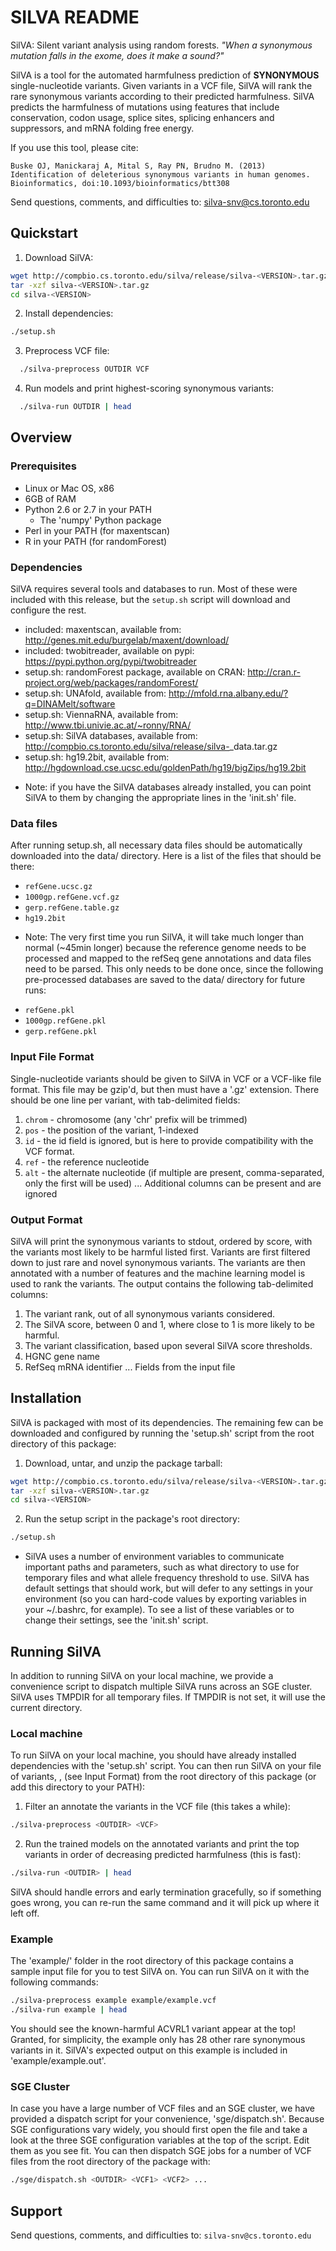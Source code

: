 # SILVA README #

SilVA: Silent variant analysis using random forests.
*"When a synonymous mutation falls in the exome, does it make a sound?"*


SilVA is a tool for the automated harmfulness prediction of **SYNONYMOUS** single-nucleotide variants. Given variants in a VCF file, SilVA will rank the rare synonymous variants according to their predicted harmfulness. SilVA predicts the harmfulness of mutations using features that include conservation, codon usage, splice sites, splicing enhancers and suppressors, and mRNA folding free energy.

If you use this tool, please cite:

    Buske OJ, Manickaraj A, Mital S, Ray PN, Brudno M. (2013)
    Identification of deleterious synonymous variants in human genomes.
    Bioinformatics, doi:10.1093/bioinformatics/btt308

Send questions, comments, and difficulties to: silva-snv@cs.toronto.edu


## Quickstart ##

1. Download SilVA:

  ```bash
wget http://compbio.cs.toronto.edu/silva/release/silva-<VERSION>.tar.gz
tar -xzf silva-<VERSION>.tar.gz
cd silva-<VERSION>
```

2. Install dependencies:

  ```bash
./setup.sh
```

3. Preprocess VCF file:

  ```bash
    ./silva-preprocess OUTDIR VCF
```

4. Run models and print highest-scoring synonymous variants:

  ```bash
    ./silva-run OUTDIR | head
```

## Overview ##

### Prerequisites ###

- Linux or Mac OS, x86
- 6GB of RAM
- Python 2.6 or 2.7 in your PATH
  - The 'numpy' Python package
- Perl in your PATH (for maxentscan)
- R in your PATH (for randomForest)

### Dependencies ###

SilVA requires several tools and databases to run. Most of these were included with this release, but the `setup.sh` script will download and configure the rest.

- included: maxentscan, available from:
  http://genes.mit.edu/burgelab/maxent/download/
- included: twobitreader, available on pypi:
  https://pypi.python.org/pypi/twobitreader
- setup.sh: randomForest package, available on CRAN:
  http://cran.r-project.org/web/packages/randomForest/
- setup.sh: UNAfold, available from:
  http://mfold.rna.albany.edu/?q=DINAMelt/software
- setup.sh: ViennaRNA, available from:
  http://www.tbi.univie.ac.at/~ronny/RNA/
- setup.sh: SilVA databases, available from:
  http://compbio.cs.toronto.edu/silva/release/silva-<VERSION>_data.tar.gz
- setup.sh: hg19.2bit, available from:
  http://hgdownload.cse.ucsc.edu/goldenPath/hg19/bigZips/hg19.2bit

* Note: if you have the SilVA databases already installed, you can point SilVA to them by changing the appropriate lines in the 'init.sh' file.

### Data files ###

After running setup.sh, all necessary data files should be automatically downloaded into the data/ directory. Here is a list of the files that should be there:
- `refGene.ucsc.gz`
- `1000gp.refGene.vcf.gz`
- `gerp.refGene.table.gz`
- `hg19.2bit`

* Note: The very first time you run SilVA, it will take much longer than normal (~45min longer) because the reference genome needs to be processed and mapped to the refSeq gene annotations and data files need to be parsed. This only needs to be done once, since the following pre-processed databases are saved to the data/ directory for future runs:
- `refGene.pkl`
- `1000gp.refGene.pkl`
- `gerp.refGene.pkl`

### Input File Format ###

Single-nucleotide variants should be given to SilVA in VCF or a VCF-like file format. This file may be gzip'd, but then must have a '.gz' extension. There should be one line per variant, with tab-delimited fields:

1. `chrom` - chromosome (any 'chr' prefix will be trimmed)
2. `pos` - the position of the variant, 1-indexed
3. `id` - the id field is ignored, but is here to provide compatibility with the VCF format.
4. `ref` - the reference nucleotide
5. `alt` - the alternate nucleotide (if multiple are present, comma-separated, only the first will be used)
... Additional columns can be present and are ignored

### Output Format ###

SilVA will print the synonymous variants to stdout, ordered by score, with the variants most likely to be harmful listed first. Variants are first filtered down to just rare and novel synonymous variants. The variants are then annotated with a number of features and the machine learning model is used to rank the variants. The output contains the following tab-delimited columns:

1. The variant rank, out of all synonymous variants considered.
2. The SilVA score, between 0 and 1, where close to 1 is more likely to be harmful.
3. The variant classification, based upon several SilVA score thresholds.
3. HGNC gene name
4. RefSeq mRNA identifier
... Fields from the input file


## Installation ##

SilVA is packaged with most of its dependencies. The remaining few can be downloaded and configured by running the 'setup.sh' script from the root directory of this package:

1. Download, untar, and unzip the package tarball:

  ```bash
wget http://compbio.cs.toronto.edu/silva/release/silva-<VERSION>.tar.gz
tar -xzf silva-<VERSION>.tar.gz
cd silva-<VERSION>
```

2. Run the setup script in the package's root directory:

  ```bash
./setup.sh
```

* SilVA uses a number of environment variables to communicate important paths and parameters, such as what directory to use for temporary files and what allele frequency threshold to use. SilVA has default settings that should work, but will defer to any settings in your environment (so you can hard-code values by exporting variables in your ~/.bashrc, for example). To see a list of these variables or to change their settings, see the 'init.sh' script.


## Running SilVA ##

In addition to running SilVA on your local machine, we provide a convenience script to dispatch multiple SilVA runs across an SGE cluster. SilVA uses TMPDIR for all temporary files. If TMPDIR is not set, it will use the current directory.

### Local machine ###

To run SilVA on your local machine, you should have already installed dependencies with the 'setup.sh' script. You can then run SilVA on your file of variants, <VCF>, (see Input Format) from the root directory of this package (or add this directory to your PATH):

1. Filter an annotate the variants in the VCF file (this takes a while):

  ```bash
./silva-preprocess <OUTDIR> <VCF>
```

2. Run the trained models on the annotated variants and print the top variants in order of decreasing predicted harmfulness (this is fast):

  ```bash
./silva-run <OUTDIR> | head
```

SilVA should handle errors and early termination gracefully, so if something goes wrong, you can re-run the same command and it will pick up where it left off.

### Example ###

The 'example/' folder in the root directory of this package contains a sample input file for you to test SilVA on. You can run SilVA on it with the following commands:

```bash
./silva-preprocess example example/example.vcf
./silva-run example | head
```

You should see the known-harmful ACVRL1 variant appear at the top! Granted, for simplicity, the example only has 28 other rare synonymous variants in it. SilVA's expected output on this example is included in 'example/example.out'.

### SGE Cluster ###

In case you have a large number of VCF files and an SGE cluster, we have provided a dispatch script for your convenience, 'sge/dispatch.sh'. Because SGE configurations vary widely, you should first open the file and take a look at the three SGE configuration variables at the top of the script. Edit them as you see fit. You can then dispatch SGE jobs for a number of VCF files from the root directory of the package with:

```bash
./sge/dispatch.sh <OUTDIR> <VCF1> <VCF2> ...
```

## Support ##

Send questions, comments, and difficulties to: `silva-snv@cs.toronto.edu`
